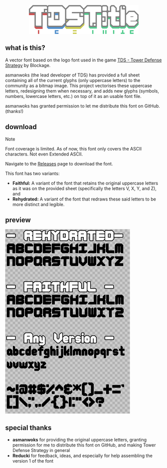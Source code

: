<div align="center">
  <img src="./logo.png" width="352" height="92" alt=""/>
</div>

## what is this?
A vector font based on the logo font used in the game [TDS - Tower Defense Strategy](https://store.steampowered.com/app/2392280/TDS__Tower_Defense_Strategy/) by Blockage. 

asmanwoks (the lead developer of TDS) has provided a full sheet containing all of the current glyphs (only uppercase letters) to the community as a bitmap image. 
This project vectorises these uppercase letters, redesigning them when necessary, and adds new glyphs (symbols, numbers, lowercase letters, etc.) on top of it as an usable font file.

asmanwoks has granted permission to let me distribute this font on GitHub. (thanks!)

## download
> [!NOTE]
> Font coverage is limited. As of now, this font only covers the ASCII characters. Not even Extended ASCII.

Navigate to the [Releases](https://github.com/ArrayNone/TDS-BasicTimer/releases/) page to download the font.

This font has two variants:
- **Faithful:** A variant of the font that retains the original uppercase letters as it was on the provided sheet (specifically the letters V, X, Y, and Z), and
- **Rehydrated:** A variant of the font that redraws these said letters to be more distinct and legible.

## preview
![A preview of TDSTitle. The preview shows the Rehydrated variant at the top, Faithful at the middle, and any other glyphs that are shared between these two variants at the bottom as "Any Version". The Rehydrated and Faithful section shows the uppercase letters, while the Any Version section shows lowercase letters and symbols.](./preview1.png)

## special thanks
- **asmanwoks** for providing the original uppercase letters, granting permission for me to distribute this font on GitHub, and making Tower Defense Strategy in general
- **Reducki** for feedback, ideas, and especially for help assembling the version 1 of the font

